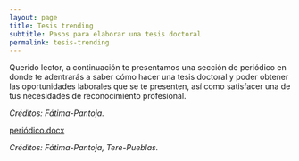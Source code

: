 ```yaml
---
layout: page
title: Tesis trending
subtitle: Pasos para elaborar una tesis doctoral
permalink: tesis-trending
---
```

Querido lector, a continuación te presentamos una sección de periódico en donde te adentrarás a saber cómo hacer una tesis doctoral y poder obtener las oportunidades laborales que se te presenten, así como satisfacer una de tus necesidades de reconocimiento profesional.

*Créditos: Fátima-Pantoja.*

[periódico.docx](https://github.com/user-attachments/files/15861466/periodico.docx)

*Créditos: Fátima-Pantoja, Tere-Pueblas.*



